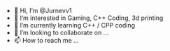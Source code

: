 - 👋 Hi, I’m @Jurnevv1
- 👀 I’m interested in Gaming, C++ Coding, 3d printing
- 🌱 I’m currently learning C++ / CPP coding
- 💞️ I’m looking to collaborate on ...
- 📫 How to reach me ...

<!---
Jurnevv1/Jurnevv1 is a ✨ special ✨ repository because its `README.md` (this file) appears on your GitHub profile.
You can click the Preview link to take a look at your changes.
--->
